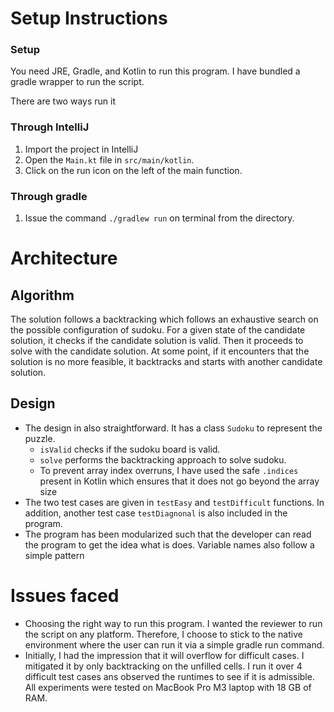 # Setup Instructions

### Setup
You need JRE, Gradle, and Kotlin to run this program. I have bundled a gradle wrapper to run the script.

There are two ways run it

### Through IntelliJ

1. Import the project in IntelliJ
2. Open the `Main.kt` file in `src/main/kotlin`.
3. Click on the run icon on the left of the main function.

### Through gradle

1. Issue the command `./gradlew run` on terminal from the directory.

# Architecture

## Algorithm

The solution follows a backtracking which follows an exhaustive search on the possible configuration of sudoku. For a given state of the candidate solution, it checks if the candidate solution is valid. Then it proceeds to solve with the 
candidate solution. At some point, if it encounters that the solution is no more feasible, it backtracks and starts with another candidate solution.

## Design
- The design in also straightforward. It has a class `Sudoku` to represent the puzzle. 
    * `isValid` checks if the sudoku board is valid.
    * `solve` performs the backtracking approach to solve sudoku.
    * To prevent array index overruns, I have used the safe `.indices` present in Kotlin which ensures that it does not go beyond the array size
- The two test cases are given in `testEasy` and `testDifficult` functions. In addition, another test case `testDiagnonal` is also included in the program.
- The program has been modularized such that the developer can read the program to get the idea what is does. Variable names also follow a simple pattern
# Issues faced
- Choosing the right way to run this program. I wanted the reviewer to run the script on any platform. Therefore, I choose to stick to the native environment where the user can run it via a simple gradle run command.
- Initially, I had the impression that it will overflow for difficult cases. I mitigated it by only backtracking on the unfilled cells. I run it over 4 difficult test cases ans observed the runtimes to see if it is admissible. All experiments were tested on MacBook Pro M3 laptop with 18 GB of RAM.
